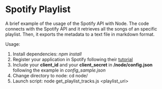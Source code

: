 # Spotify Playlist

A brief example of the usage of the Spotify API with Node. The code connects
with the Spotify API and it retrieves all the songs of an specific playlist.
Then, it exports the metadata to a text file in markdown format.

Usage:

1. Install dependencies: *npm install*
2. Register your application in Spotify following their [tutorial](https://developer.spotify.com/web-api/tutorial/)
3. Include your **client_id** and your **client_secret** in **/node/config.json** following the example in *config_sample.json*
4. Change directory to node: cd node/
5. Launch script: node get_playlist_tracks.js <playlist_uri>